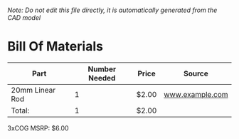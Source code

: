 ###### Note: Do not edit this file directly, it is automatically generated from the CAD model 
# Bill Of Materials 
 |Part|Number Needed|Price|Source| 
 |----|----------|-----|-----|
|20mm Linear Rod|1|$2.00|www.example.com|
|Total: |1|$2.00| |

 3xCOG MSRP: $6.00